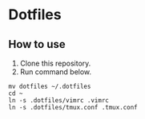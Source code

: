 # Dotfiles

## How to use

1. Clone this repository.
1. Run command below.

```
mv dotfiles ~/.dotfiles
cd ~
ln -s .dotfiles/vimrc .vimrc
ln -s .dotfiles/tmux.conf .tmux.conf
```
